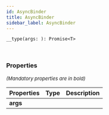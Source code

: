 ```yaml
---
id: AsyncBinder
title: AsyncBinder
sidebar_label: AsyncBinder
---
```


```tsx
__type(args: ): Promise<T>
```
<br/>



### Properties

<font size="2"><i>(Mandatory properties are in bold)</i></font>

| Properties | Type | Description |
| --------- | ---- | ----------- |
| **args** |  |  |

